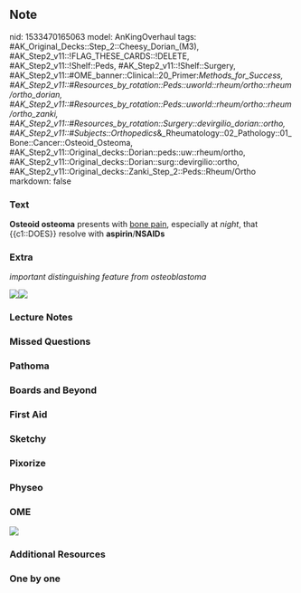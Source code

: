 ## Note
nid: 1533470165063
model: AnKingOverhaul
tags: #AK_Original_Decks::Step_2::Cheesy_Dorian_(M3), #AK_Step2_v11::!FLAG_THESE_CARDS::!DELETE, #AK_Step2_v11::!Shelf::Peds, #AK_Step2_v11::!Shelf::Surgery, #AK_Step2_v11::#OME_banner::Clinical::20_Primer:_Methods_for_Success, #AK_Step2_v11::#Resources_by_rotation::Peds::uworld::rheum/ortho::rheum/ortho_dorian, #AK_Step2_v11::#Resources_by_rotation::Peds::uworld::rheum/ortho::rheum/ortho_zanki, #AK_Step2_v11::#Resources_by_rotation::Surgery::devirgilio_dorian::ortho, #AK_Step2_v11::#Subjects::Orthopedics_&_Rheumatology::02_Pathology::01_Bone::Cancer::Osteoid_Osteoma, #AK_Step2_v11::Original_decks::Dorian::peds::uw::rheum/ortho, #AK_Step2_v11::Original_decks::Dorian::surg::devirgilio::ortho, #AK_Step2_v11::Original_decks::Zanki_Step_2::Peds::Rheum/Ortho
markdown: false

### Text
<b>Osteoid osteoma</b> presents with <u>bone pain</u>, especially
at <i>night</i>, that {{c1::DOES}} resolve with
<b>aspirin</b>/<b>NSAIDs</b>

### Extra
<i>important distinguishing feature from osteoblastoma</i>
<div>
  <div>
    <img src="paste-167550969184572.jpg"><b><img src=
    "paste-322491914387459.jpg"></b>
  </div>
</div>

### Lecture Notes


### Missed Questions


### Pathoma


### Boards and Beyond


### First Aid


### Sketchy


### Pixorize


### Physeo


### OME
<div class="ome-widget">
  <a href="https://onlinemeded.org/spa/surgery?ref=anki"><img src=
  "_OME_AnkiFlashcards_Topic_6.png"></a>
</div>

### Additional Resources


### One by one

